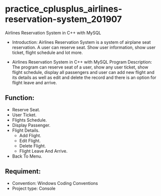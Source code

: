 # practice_cplusplus_airlines-reservation-system_201907
Airlines Reservation System in C++ with MySQL

- Introduction:
  Airlines Reservation System is a system of airplane seat reservation. A user can reserve seat. Show user information, show user ticket, flight schedule and lot more.

- Airlines Reservation System in C++ with MySQL Program Description:
  The program can reserve seat of a user, show any user ticket, show flight schedule, display all passengers and user can add new flight and its details as well as edit and delete the record and there is an option for flight leave and arrive.

## Function:
- Reserve Seat.
- User Ticket.
- Flights Schedule.
- Display Passenger.
- Flight Details.
  - Add Flight.
  - Edit Flight.
  - Delete Flight.
  - Flight Leave And Arrive.
- Back To Menu.

## Requiment:
- Convention: Windows Coding Conventions
- Project type: Console
